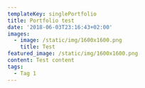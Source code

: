 ```yaml
---
templateKey: singlePortfolio
title: Portfolio test
date: '2018-06-03T23:16:43+02:00'
images:
  - image: /static/img/1600x1600.png
    title: Test
featured_image: /static/img/1600x1600.png
content: Test content
tags:
  - Tag 1
---
```


